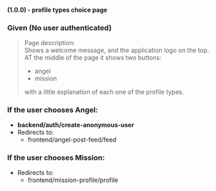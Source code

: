 #### (1.0.0) - profile types choice page
### Given (No user authenticated)

> <p>Page description:<br>
> Shows a welcome message, and the application logo on the top.<br>
> AT the middle of the page it shows two buttons:</p>
>
> - angel
> - mission
> <p>with a little explanation of each one of the profile types.</p>

### If the user chooses Angel:
- **backend/auth/create-anonymous-user**
- Redirects to:
  - frontend/angel-post-feed/feed

### If the user chooses Mission:
- Redirects to:
  - frontend/mission-profile/profile